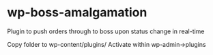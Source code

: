 # wp-boss-amalgamation
Plugin to push orders through to boss upon status change in real-time

Copy folder to wp-content/plugins/
Activate within wp-admin->plugins
